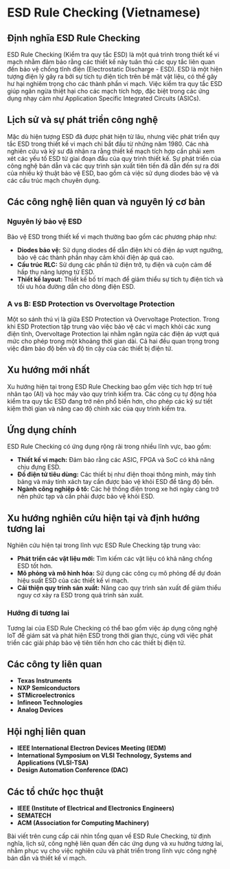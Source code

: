 # ESD Rule Checking (Vietnamese)

## Định nghĩa ESD Rule Checking

ESD Rule Checking (Kiểm tra quy tắc ESD) là một quá trình trong thiết kế vi mạch nhằm đảm bảo rằng các thiết kế này tuân thủ các quy tắc liên quan đến bảo vệ chống tĩnh điện (Electrostatic Discharge - ESD). ESD là một hiện tượng điện lý gây ra bởi sự tích tụ điện tích trên bề mặt vật liệu, có thể gây hư hại nghiêm trọng cho các thành phần vi mạch. Việc kiểm tra quy tắc ESD giúp ngăn ngừa thiệt hại cho các mạch tích hợp, đặc biệt trong các ứng dụng nhạy cảm như Application Specific Integrated Circuits (ASICs).

## Lịch sử và sự phát triển công nghệ

Mặc dù hiện tượng ESD đã được phát hiện từ lâu, nhưng việc phát triển quy tắc ESD trong thiết kế vi mạch chỉ bắt đầu từ những năm 1980. Các nhà nghiên cứu và kỹ sư đã nhận ra rằng thiết kế mạch tích hợp cần phải xem xét các yếu tố ESD từ giai đoạn đầu của quy trình thiết kế. Sự phát triển của công nghệ bán dẫn và các quy trình sản xuất tiên tiến đã dẫn đến sự ra đời của nhiều kỹ thuật bảo vệ ESD, bao gồm cả việc sử dụng diodes bảo vệ và các cấu trúc mạch chuyên dụng.

## Các công nghệ liên quan và nguyên lý cơ bản

### Nguyên lý bảo vệ ESD

Bảo vệ ESD trong thiết kế vi mạch thường bao gồm các phương pháp như:
- **Diodes bảo vệ:** Sử dụng diodes để dẫn điện khi có điện áp vượt ngưỡng, bảo vệ các thành phần nhạy cảm khỏi điện áp quá cao.
- **Cấu trúc RLC:** Sử dụng các phần tử điện trở, tụ điện và cuộn cảm để hấp thụ năng lượng từ ESD.
- **Thiết kế layout:** Thiết kế bố trí mạch để giảm thiểu sự tích tụ điện tích và tối ưu hóa đường dẫn cho dòng điện ESD.

### A vs B: ESD Protection vs Overvoltage Protection

Một so sánh thú vị là giữa ESD Protection và Overvoltage Protection. Trong khi ESD Protection tập trung vào việc bảo vệ các vi mạch khỏi các xung điện tĩnh, Overvoltage Protection lại nhằm ngăn ngừa các điện áp vượt quá mức cho phép trong một khoảng thời gian dài. Cả hai đều quan trọng trong việc đảm bảo độ bền và độ tin cậy của các thiết bị điện tử.

## Xu hướng mới nhất

Xu hướng hiện tại trong ESD Rule Checking bao gồm việc tích hợp trí tuệ nhân tạo (AI) và học máy vào quy trình kiểm tra. Các công cụ tự động hóa kiểm tra quy tắc ESD đang trở nên phổ biến hơn, cho phép các kỹ sư tiết kiệm thời gian và nâng cao độ chính xác của quy trình kiểm tra.

## Ứng dụng chính

ESD Rule Checking có ứng dụng rộng rãi trong nhiều lĩnh vực, bao gồm:
- **Thiết kế vi mạch:** Đảm bảo rằng các ASIC, FPGA và SoC có khả năng chịu đựng ESD.
- **Đồ điện tử tiêu dùng:** Các thiết bị như điện thoại thông minh, máy tính bảng và máy tính xách tay cần được bảo vệ khỏi ESD để tăng độ bền.
- **Ngành công nghiệp ô tô:** Các hệ thống điện trong xe hơi ngày càng trở nên phức tạp và cần phải được bảo vệ khỏi ESD.

## Xu hướng nghiên cứu hiện tại và định hướng tương lai

Nghiên cứu hiện tại trong lĩnh vực ESD Rule Checking tập trung vào:
- **Phát triển các vật liệu mới:** Tìm kiếm các vật liệu có khả năng chống ESD tốt hơn.
- **Mô phỏng và mô hình hóa:** Sử dụng các công cụ mô phỏng để dự đoán hiệu suất ESD của các thiết kế vi mạch.
- **Cải thiện quy trình sản xuất:** Nâng cao quy trình sản xuất để giảm thiểu nguy cơ xảy ra ESD trong quá trình sản xuất.

### Hướng đi tương lai

Tương lai của ESD Rule Checking có thể bao gồm việc áp dụng công nghệ IoT để giám sát và phát hiện ESD trong thời gian thực, cùng với việc phát triển các giải pháp bảo vệ tiên tiến hơn cho các thiết bị điện tử.

## Các công ty liên quan

- **Texas Instruments**
- **NXP Semiconductors**
- **STMicroelectronics**
- **Infineon Technologies**
- **Analog Devices**

## Hội nghị liên quan

- **IEEE International Electron Devices Meeting (IEDM)**
- **International Symposium on VLSI Technology, Systems and Applications (VLSI-TSA)**
- **Design Automation Conference (DAC)**

## Các tổ chức học thuật

- **IEEE (Institute of Electrical and Electronics Engineers)**
- **SEMATECH**
- **ACM (Association for Computing Machinery)**

Bài viết trên cung cấp cái nhìn tổng quan về ESD Rule Checking, từ định nghĩa, lịch sử, công nghệ liên quan đến các ứng dụng và xu hướng tương lai, nhằm phục vụ cho việc nghiên cứu và phát triển trong lĩnh vực công nghệ bán dẫn và thiết kế vi mạch.